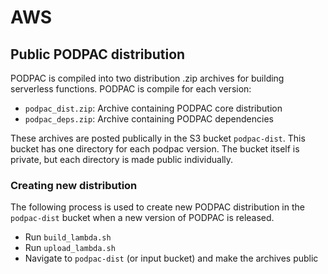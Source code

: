 # AWS

## Public PODPAC distribution

PODPAC is compiled into two distribution .zip archives for building serverless functions.
PODPAC is compile for each version:

- `podpac_dist.zip`: Archive containing PODPAC core distribution
- `podpac_deps.zip`: Archive containing PODPAC dependencies 

These archives are posted publically in the S3 bucket `podpac-dist`.
This bucket has one directory for each podpac version.
The bucket itself is private, but each directory is made public individually.

### Creating new distribution

The following process is used to create new PODPAC distribution in the `podpac-dist` bucket
when a new version of PODPAC is released.

- Run `build_lambda.sh`
- Run `upload_lambda.sh`
- Navigate to `podpac-dist` (or input bucket) and make the archives public
